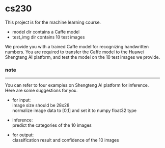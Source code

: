 # cs230

This project is for the machine learning course.
* model dir contains a Caffe model
* test_img dir contains 10 test images

We provide you with a trained Caffe model for recognizing handwritten numbers. You are required to transfer the Caffe model to the Huawei Shengteng AI platform, and test the model on the 10 test images we provide.

### note
-----
You can refer to four examples on Shengteng AI platform for inference.  
Here are some suggestions for you.

* for input:  
image size should be 28x28  
normalize image data to [0,1] and set it to numpy float32 type

* inference:  
predict the categories of the 10 images

* for output:  
classification result and confidence of the 10 images
